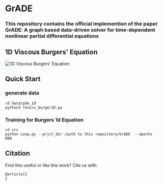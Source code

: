 # GrADE
### This repository contains the official implemention of the paper  GrADE: A graph based data-driven solver for time-dependent nonlinear partial differential equations
## 1D Viscous Burgers' Equation

![1D Viscous Burgers' Equation](../img/burger1d/burger_eq.png "1D Viscous Burgers' Equation")

## Quick Start

### generate data
```
cd data/pde_1d
python3 fenics_burger1D.py

```

### Training for Burgers 1d Equation

```
cd src
python Loop.py --prjct_dir /path to this repository/GrADE  --epochs 800
```

## Citation
Find this useful or like this work? Cite us with:
```latex
@article{}
}
```
